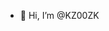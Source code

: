 - 👋 Hi, I’m @KZ00ZK

<!---
KZ00ZK/KZ00ZK is a ✨ special ✨ repository because its `README.md` (this file) appears on your GitHub profile.
You can click the Preview link to take a look at your changes.
--->
